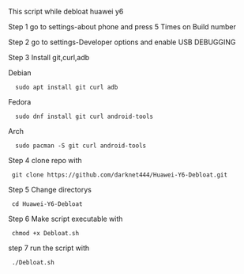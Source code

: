 This script while debloat huawei y6

Step 1 go to settings-about phone and press 5 Times on Build number

Step 2 go to settings-Developer options and enable USB DEBUGGING

Step 3 Install git,curl,adb
   
Debian 
      
      sudo apt install git curl adb
Fedora 
      
      sudo dnf install git curl android-tools
Arch 
      
      sudo pacman -S git curl android-tools

Step 4 clone repo with 

     git clone https://github.com/darknet444/Huawei-Y6-Debloat.git

Step 5 Change directorys

     cd Huawei-Y6-Debloat

Step 6 Make script executable with

     chmod +x Debloat.sh

step 7 run the script with 
            
     ./Debloat.sh
